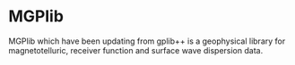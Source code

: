 # MGPlib
MGPlib which have been updating from gplib++  is a geophysical library for magnetotelluric, receiver function and surface wave dispersion 
data.
 
